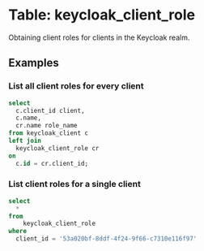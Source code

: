 # Table: keycloak_client_role

Obtaining client roles for clients in the Keycloak realm.

## Examples

### List all client roles for every client
```sql
select
  c.client_id client,
  c.name,
  cr.name role_name
from keycloak_client c
left join
  keycloak_client_role cr
on
  c.id = cr.client_id;
```

### List client roles for a single client
```sql
select 
  *
from
    keycloak_client_role
where
  client_id = '53a020bf-8ddf-4f24-9f66-c7310e116f97'
```
